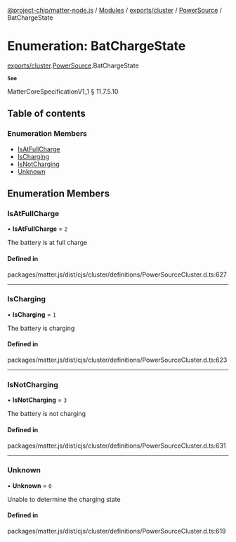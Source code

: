 [@project-chip/matter-node.js](../README.md) / [Modules](../modules.md) / [exports/cluster](../modules/exports_cluster.md) / [PowerSource](../modules/exports_cluster.PowerSource.md) / BatChargeState

# Enumeration: BatChargeState

[exports/cluster](../modules/exports_cluster.md).[PowerSource](../modules/exports_cluster.PowerSource.md).BatChargeState

**`See`**

MatterCoreSpecificationV1_1 § 11.7.5.10

## Table of contents

### Enumeration Members

- [IsAtFullCharge](exports_cluster.PowerSource.BatChargeState.md#isatfullcharge)
- [IsCharging](exports_cluster.PowerSource.BatChargeState.md#ischarging)
- [IsNotCharging](exports_cluster.PowerSource.BatChargeState.md#isnotcharging)
- [Unknown](exports_cluster.PowerSource.BatChargeState.md#unknown)

## Enumeration Members

### IsAtFullCharge

• **IsAtFullCharge** = ``2``

The battery is at full charge

#### Defined in

packages/matter.js/dist/cjs/cluster/definitions/PowerSourceCluster.d.ts:627

___

### IsCharging

• **IsCharging** = ``1``

The battery is charging

#### Defined in

packages/matter.js/dist/cjs/cluster/definitions/PowerSourceCluster.d.ts:623

___

### IsNotCharging

• **IsNotCharging** = ``3``

The battery is not charging

#### Defined in

packages/matter.js/dist/cjs/cluster/definitions/PowerSourceCluster.d.ts:631

___

### Unknown

• **Unknown** = ``0``

Unable to determine the charging state

#### Defined in

packages/matter.js/dist/cjs/cluster/definitions/PowerSourceCluster.d.ts:619
